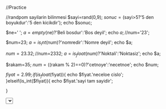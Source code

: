 //Practice 
 <?php
$str="en cox enaan nenjnaadfnn";
$count=0;
$herf='a';

for($i=0;$i<strlen($str);$i++){

    if($str[$i]==$herf){

     $count++;
    }


}
echo $count;
echo'-';
echo $herf;

?>
//randpom sayilarin bilinmesi
$sayi=rand(0,9);
$sonuc=($sayi>5?'5 den boyukdur':'5 den kicikdir');
echo $sonuc;

$ne=' ';
$a=empty($ne)?'Beli bosdur':'Bos deyil';
echo $a;
//$num='23';

$num=23;
$a=is_int($num)?'nomredir':'Nomre deyil';
echo $a;

$num=23.32;
//$num=2332;
$a=is_float($num)?'Noktali':'Noktasiz';
echo $a;


<?php 
  
$num = 12; 
if (is_numeric($num)) { 
        echo $num . " is numeric"; 
    } 
    else { 
        echo $num . " is not numeric"; 
    } 
?> 


$rakam=35;
$num=(($rakam % 2)==0)?'cetnoye':'necetnoe';
echo $num;


$fiyat=2.99;
if(is_float($fiyat)){
    echo $fiyat.'neceloe cislo';
}elseif(is_int($fiyat)){
    echo $fiyat.'sayi tam sayidir';

}

<?php
$i=rand(0,2);
if($i==0){
    echo "sayi 0 dir";
}elseif($i==1){
    echo "sayi 1 dir";
}elseif($i==2){
    echo "sayi 2 dir";
}

?>
<form method ="post" action="">
<select name="yil">
<?php
for($i=date("Y");$i<=date("Y")+4;$i++){
    echo "<option value=\"$i\">$i</option>\n\r";
}
?>


alex 78 tutorial axirinci zapyatoy
 $result2 = implode(" ",$result);

